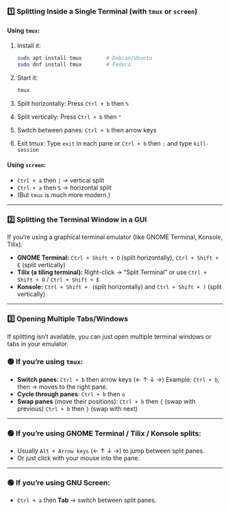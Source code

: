 ### 1️⃣ Splitting Inside a Single Terminal (with `tmux` or `screen`)

#### Using `tmux`:

1. Install it:

   ```bash
   sudo apt install tmux        # Debian/Ubuntu
   sudo dnf install tmux        # Fedora
   ```
2. Start it:

   ```bash
   tmux
   ```
3. Split horizontally:
   Press `Ctrl + b` then `%`
4. Split vertically:
   Press `Ctrl + b` then `"`
5. Switch between panes:
   `Ctrl + b` then arrow keys
6. Exit tmux:
   Type `exit` in each pane or `Ctrl + b` then `:` and type `kill-session`

#### Using `screen`:

* `Ctrl + a` then `|` → vertical split
* `Ctrl + a` then `S` → horizontal split
* (But `tmux` is much more modern.)

---

### 2️⃣ Splitting the Terminal Window in a GUI

If you’re using a graphical terminal emulator (like GNOME Terminal, Konsole, Tilix):

* **GNOME Terminal:** `Ctrl + Shift + O` (split horizontally), `Ctrl + Shift + E` (split vertically)
* **Tilix (a tiling terminal):** Right-click → “Split Terminal” or use `Ctrl + Shift + O` / `Ctrl + Shift + E`
* **Konsole:** `Ctrl + Shift + ` (split horizontally) and `Ctrl + Shift + )` (split vertically)

---

### 3️⃣ Opening Multiple Tabs/Windows

If splitting isn’t available, you can just open multiple terminal windows or tabs in your emulator.


### 🟢 If you’re using **`tmux`**:

* **Switch panes**:
  `Ctrl + b` then arrow keys (← ↑ ↓ →)
  Example: `Ctrl + b`, then → moves to the right pane.
* **Cycle through panes**:
  `Ctrl + b` then `o`
* **Swap panes** (move their positions):
  `Ctrl + b` then `{` (swap with previous)
  `Ctrl + b` then `}` (swap with next)

---

### 🟢 If you’re using **GNOME Terminal / Tilix / Konsole splits**:

* Usually `Alt + Arrow keys` (← ↑ ↓ →) to jump between split panes.
* Or just click with your mouse into the pane.

---

### 🟢 If you’re using **GNU Screen**:

* `Ctrl + a` then **Tab** → switch between split panes.
